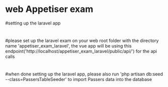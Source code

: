 # web Appetiser exam
#setting up the laravel app
#
#please set up the laravel exam on your web root folder with the directory name 'appetiser_exam_laravel', the vue app will be using this endpoint('http://localhost/appetiser_exam_laravel/public/api/') for the api calls
#
#when done setting up the laravel app, please also run 'php artisan db:seed --class=PassersTableSeeder' to import Passers data into the database
